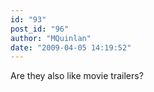 ```yaml
---
id: "93"
post_id: "96"
author: "MQuinlan"
date: "2009-04-05 14:19:52"
---
```

Are they also like movie trailers?
